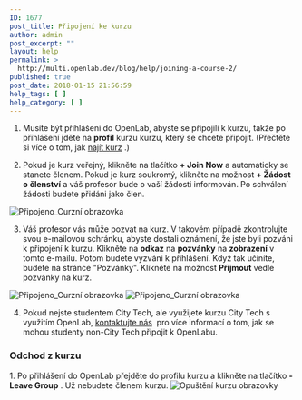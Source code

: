 ```yaml
---
ID: 1677
post_title: Připojení ke kurzu
author: admin
post_excerpt: ""
layout: help
permalink: >
  http://multi.openlab.dev/blog/help/joining-a-course-2/
published: true
post_date: 2018-01-15 21:56:59
help_tags: [ ]
help_category: [ ]
---
```

1. Musíte být přihlášeni do OpenLab, abyste se připojili k kurzu, takže po přihlášení jděte na <strong>profil</strong> kurzu kurzu, který se chcete připojit. (Přečtěte si více o tom, jak <a title="Hledání kurzu" href="https://lab.urad.online/help/finding-a-course/">najít kurz</a> .)

2. Pokud je kurz veřejný, klikněte na tlačítko <strong>+ Join Now</strong> a automaticky se stanete členem. Pokud je kurz soukromý, klikněte na možnost <strong>+ Žádost o členství</strong> a váš profesor bude o vaší žádosti informován. Po schválení žádosti budete přidáni jako člen.

<img class="alignnone wp-image-36183 size-full" src="https://openlab.citytech.cuny.edu/wp-content/uploads/2012/08/Joining_Course_1_v2.png" alt="Připojeno_Curzní obrazovka" />

3. Váš profesor vás může pozvat na kurz. V takovém případě zkontrolujte svou e-mailovou schránku, abyste dostali oznámení, že jste byli pozváni k připojení k kurzu. Klikněte na <strong>odkaz</strong> na <strong>pozvánky</strong> na <strong>zobrazení</strong> v tomto e-mailu. Potom budete vyzváni k přihlášení. Když tak učiníte, budete na stránce "Pozvánky". Klikněte na možnost <strong>Přijmout</strong> vedle pozvánky na kurz.

<img class="alignnone wp-image-36683 size-full" src="https://openlab.citytech.cuny.edu/wp-content/uploads/2012/08/joining_course_2a_v2.png" alt="Připojeno_Curzní obrazovka" />

<img class="alignnone wp-image-36445 size-full" src="https://openlab.citytech.cuny.edu/wp-content/uploads/2012/08/Joining_Course_2b_v2.png" alt="Připojeno_Curzní obrazovka" />

4. Pokud nejste studentem City Tech, ale využijete kurzu City Tech s využitím OpenLab, <a title="Kontaktujte nás" href="https://lab.urad.online/help/contact-us/" target="_blank" rel="noopener">kontaktujte nás</a>  pro více informací o tom, jak se mohou studenty non-City Tech připojit k OpenLabu.
<h3><strong>Odchod z kurzu</strong></h3>
1. Po přihlášení do OpenLab přejděte do profilu kurzu a klikněte na tlačítko <strong>- Leave Group</strong> . Už nebudete členem kurzu.

<img class="alignnone wp-image-36447 size-full" src="https://openlab.citytech.cuny.edu/wp-content/uploads/2012/08/Joining_Course_3_v2.png" alt="Opuštění kurzu obrazovky" />